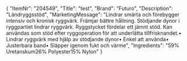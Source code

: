 {
  "ItemNr": "204549",
  "Title": "test",
  "Brand": "Futuro",
  "Description": "Ländryggsstöd",
  "MarketingMessage": "Lindrar smärta och förebygger intensiv och kronisk ryggvärk. Främjar bättre hållning. Stödjande dynor i ryggpartiet lindrar ryggvärk. Ryggstycket fördelar ett jämnt stöd. Kan användas som stöd efter ryggoperation för att underlätta tillfrisknandet.• Lindrar ryggvärk med hjälp av stödjande dynor• Enkel att använda• Justerbara band• Släpper igenom fukt och värme",
  "Ingredients": "59% Uretanskum26% Polyester15% Nylon"
}